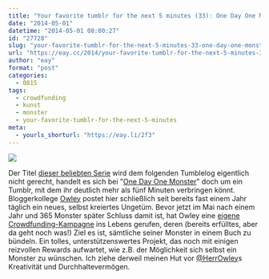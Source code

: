 ```yaml
---
title: "Your favorite tumblr for the next 5 minutes (33): One Day One Monster"
date: "2014-05-01"
datetime: "2014-05-01 08:00:27"
id: "27728"
slug: "your-favorite-tumblr-for-the-next-5-minutes-33-one-day-one-monster"
url: "https://eay.cc/2014/your-favorite-tumblr-for-the-next-5-minutes-33-one-day-one-monster/"
author: "eay"
format: "post"
categories:
  - 0815
tags:
  - crowdfunding
  - kunst
  - monster
  - your-favorite-tumblr-for-the-next-5-minutes
meta:
  - yourls_shorturl: "https://eay.li/2f3"
---
```


![](https://eay.cc/uploads/2014/onedayonemonster.jpg)

Der Titel [dieser beliebten Serie](//eay.cc/tag/your-favorite-tumblr-for-the-next-5-minutes/) wird dem folgenden Tumblelog eigentlich nicht gerecht, handelt es sich bei "[One Day One Monster](http://onedayonemonster.com/)" doch um ein Tumblr, mit dem ihr deutlich mehr als fünf Minuten verbringen könnt. Bloggerkollege [Owley](http://owley.ch/) postet hier schließlich seit bereits fast einem Jahr täglich ein neues, selbst kreiertes Ungetüm. Bevor jetzt im Mai nach einem Jahr und 365 Monster später Schluss damit ist, hat Owley eine [eigene Crowdfunding-Kampagne](https://wemakeit.ch/projects/das-one-day-one-monster-buch) ins Lebens gerufen, deren (bereits erfülltes, aber da geht noch was!) Ziel es ist, sämtliche seiner Monster in einem Buch zu bündeln. Ein tolles, unterstützenswertes Projekt, das noch mit einigen reizvollen Rewards aufwartet, wie z.B. der Möglichkeit sich selbst ein Monster zu wünschen. Ich ziehe derweil meinen Hut vor [@HerrOwley](https://twitter.com/herrowley)s Kreativität und Durchhaltevermögen.
